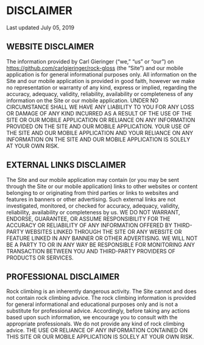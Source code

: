 # DISCLAIMER

Last updated July 05, 2019 

## WEBSITE DISCLAIMER 

The information provided by Carl Gieringer (“we,” “us” or “our”) on https://github.com/carlgieringer/rock-gloss (the
“Site”) and our mobile application is for general informational purposes only. All information on the Site and our
mobile application is provided in good faith, however we make no representation or warranty of any kind, express or
implied, regarding the accuracy, adequacy, validity, reliability, availability or completeness of any information on the
Site or our mobile application. UNDER NO CIRCUMSTANCE SHALL WE HAVE ANY LIABILITY TO YOU FOR ANY LOSS OR DAMAGE OF ANY
KIND INCURRED AS A RESULT OF THE USE OF THE SITE OR OUR MOBILE APPLICATION OR RELIANCE ON ANY INFORMATION PROVIDED ON
THE SITE AND OUR MOBILE APPLICATION. YOUR USE OF THE SITE AND OUR MOBILE APPLICATION AND YOUR RELIANCE ON ANY
INFORMATION ON THE SITE AND OUR MOBILE APPLICATION IS SOLELY AT YOUR OWN RISK.

## EXTERNAL LINKS DISCLAIMER 

The Site and our mobile application may contain (or you may be sent through the Site or our mobile application) links to
other websites or content belonging to or originating from third parties or links to websites and features in banners or
other advertising. Such external links are not investigated, monitored, or checked for accuracy, adequacy, validity,
reliability, availability or completeness by us. WE DO NOT WARRANT, ENDORSE, GUARANTEE, OR ASSUME RESPONSIBILITY FOR THE
ACCURACY OR RELIABILITY OF ANY INFORMATION OFFERED BY THIRD-PARTY WEBSITES LINKED THROUGH THE SITE OR ANY WEBSITE OR
FEATURE LINKED IN ANY BANNER OR OTHER ADVERTISING. WE WILL NOT BE A PARTY TO OR IN ANY WAY BE RESPONSIBLE FOR MONITORING
ANY TRANSACTION BETWEEN YOU AND THIRD-PARTY PROVIDERS OF PRODUCTS OR SERVICES.

## PROFESSIONAL DISCLAIMER 

Rock climbing is an inherently dangerous activity. The Site cannot and does not contain rock climbing advice. The rock
climbing information is provided for general informational and educational purposes only and is not a substitute for
professional advice. Accordingly, before taking any actions based upon such information, we encourage you to consult
with the appropriate professionals. We do not provide any kind of rock climbing advice. THE USE OR RELIANCE OF ANY
INFORMATION CONTAINED ON THIS SITE OR OUR MOBILE APPLICATION IS SOLELY AT YOUR OWN RISK.
